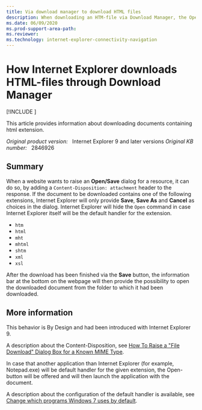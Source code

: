 ```yaml
---
title: Via download manager to download HTML files
description: When downloading an HTM-file via Download Manager, the Open-command is not displayed, but only Save/Save As and Cancel.
ms.date: 06/09/2020
ms.prod-support-area-path: 
ms.reviewer: 
ms.technology: internet-explorer-connectivity-navigation
---
```

# How Internet Explorer downloads HTML-files through Download Manager

[!INCLUDE [](../../../includes/browsers-important.md)]

This article provides information about downloading documents containing html extension.

_Original product version:_ &nbsp; Internet Explorer 9 and later versions
_Original KB number:_ &nbsp; 2846926

## Summary

When a website wants to raise an **Open/Save** dialog for a resource, it can do so, by adding a `Content-Disposition: attachment` header to the response. If the document to be downloaded contains one of the following extensions, Internet Explorer will only provide **Save**, **Save As** and **Cancel** as choices in the dialog. Internet Explorer will hide the `Open` command in case Internet Explorer itself will be the default handler for the extension.

- `htm`
- `html`
- `mht`
- `mhtml`
- `shtm`
- `xml`
- `xsl`

After the download has been finished via the **Save** button, the information bar at the bottom on the webpage will then provide the possibility to open the downloaded document from the folder to which it had been downloaded.

## More information

This behavior is By Design and had been introduced with Internet Explorer 9.

A description about the Content-Disposition, see [How To Raise a "File Download" Dialog Box for a Known MIME Type](https://support.microsoft.com/help/260519/how-to-raise-a-file-download-dialog-box-for-a-known-mime-type).

In case that another application than Internet Explorer (for example, Notepad.exe) will be default handler for the given extension, the Open-button will be offered and will then launch the application with the document.

A description about the configuration of the default handler is available, see [Change which programs Windows 7 uses by default](https://support.microsoft.com/help/18539/windows-7-change-default-programs).
